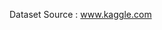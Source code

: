Dataset Source : <a href="https://www.kaggle.com/datasets/jawadkhattak/us-flight-delay-from-january-2017-july-2022">www.kaggle.com</a>
